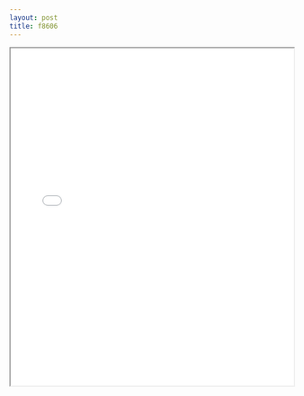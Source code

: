 ```yaml
---
layout: post
title: f8606
---
```


<div class="pdf-container">
<iframe src="ea/assets/pdfs/f8606.pdf" height="600" width="100%" allowFullScreen="true"></iframe>
</div>

